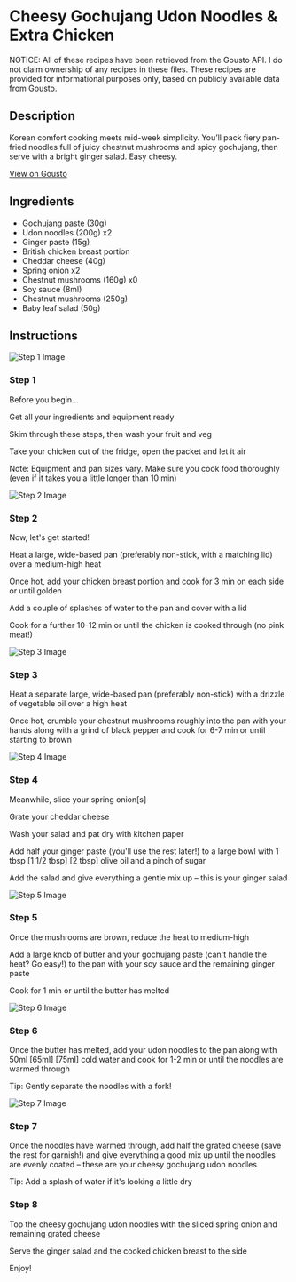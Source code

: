 # Cheesy Gochujang Udon Noodles & Extra Chicken

NOTICE: All of these recipes have been retrieved from the Gousto API. I do not claim ownership of any recipes in these files. These recipes are provided for informational purposes only, based on publicly available data from Gousto.

## Description

Korean comfort cooking meets mid-week simplicity. You’ll pack fiery pan-fried noodles full of juicy chestnut mushrooms and spicy gochujang, then serve with a bright ginger salad. Easy cheesy.

[View on Gousto](https://www.gousto.co.uk/recipes/cookbook/cheesy-gochujang-udon-noodles-with-ginger-salad-extra-chicken)

## Ingredients

- Gochujang paste (30g)
- Udon noodles (200g) x2
- Ginger paste (15g)
- British chicken breast portion
- Cheddar cheese (40g)
- Spring onion x2
- Chestnut mushrooms (160g) x0
- Soy sauce (8ml)
- Chestnut mushrooms (250g)
- Baby leaf salad (50g)

## Instructions

![Step 1 Image](https://production-media.gousto.co.uk/cms/recipe-step-image/Step-1-copy-1730477295489-x200.jpg)

### Step 1

Before you begin...

Get all your ingredients and equipment ready

Skim through these steps, then wash your fruit and veg

Take your chicken out of the fridge, open the packet and let it air

Note: Equipment and pan sizes vary. Make sure you cook food thoroughly (even if it takes you a little longer than 10 min)

![Step 2 Image](https://production-media.gousto.co.uk/cms/recipe-step-image/1-chicken-breast-in-pan-1730824588509-x200.jpg)

### Step 2

Now, let's get started!

Heat a large, wide-based pan (preferably non-stick, with a matching lid) over a medium-high heat

Once hot, add your chicken breast portion and cook for 3 min on each side or until golden

Add a couple of splashes of water to the pan and cover with a lid

Cook for a further 10-12 min or until the chicken is cooked through (no pink meat!)

![Step 3 Image](https://production-media.gousto.co.uk/cms/recipe-step-image/Step-2-copy-1730477491847-x200.jpg)

### Step 3

Heat a separate large, wide-based pan (preferably non-stick) with a drizzle of vegetable oil over a high heat

Once hot, crumble your chestnut mushrooms roughly into the pan with your hands along with a grind of black pepper and cook for 6-7 min or until starting to brown

![Step 4 Image](https://production-media.gousto.co.uk/cms/recipe-step-image/Step-3-copy-1730477503504-x200.jpg)

### Step 4

Meanwhile, slice your spring onion[s]

Grate your cheddar cheese

Wash your salad and pat dry with kitchen paper

Add half your ginger paste (you'll use the rest later!) to a large bowl with 1 tbsp <span class="text-purple">[1 1/2 tbsp]</span><span class="text-danger"> [2 tbsp]</span> olive oil and a pinch of sugar

Add the salad and give everything a gentle mix up – this is your ginger salad

![Step 5 Image](https://production-media.gousto.co.uk/cms/recipe-step-image/Step-5-copy-1730477318929-x200.jpg)

### Step 5

Once the mushrooms are brown, reduce the heat to medium-high

Add a large knob of butter and your gochujang paste (can't handle the heat? Go easy!) to the pan with your soy sauce and the remaining ginger paste

Cook for 1 min or until the butter has melted

![Step 6 Image](https://production-media.gousto.co.uk/cms/recipe-step-image/Step-6-copy-1730477323777-x200.jpg)

### Step 6

Once the butter has melted, add your udon noodles to the pan along with 50ml <span class="text-purple">[65ml]</span> <span class="text-danger">[75ml] </span>cold water and cook for 1-2 min or until the noodles are warmed through

Tip: Gently separate the noodles with a fork!

![Step 7 Image](https://production-media.gousto.co.uk/cms/recipe-step-image/Step-7-copy-1730477328660-x200.jpg)

### Step 7

Once the noodles have warmed through, add half the grated cheese (save the rest for garnish!) and give everything a good mix up until the noodles are evenly coated – these are your cheesy gochujang udon noodles

Tip: Add a splash of water if it's looking a little dry

### Step 8

Top the cheesy gochujang udon noodles with the sliced spring onion and remaining grated cheese

Serve the ginger salad and the cooked chicken breast to the side

Enjoy!

